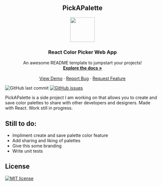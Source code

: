 <!-- PROJECT LOGO -->
<p align="center">
  <h2 align="center">PickAPalette</h2>
  <p align="center">
  <a href="https://github.com/othneildrew/Best-README-Template" align="center">
    <img src="https://user-images.githubusercontent.com/12801900/71950141-3f9ef100-31a4-11ea-8923-bc332a645187.png" width="80" height="80" align="center">
  </a>
  </p>

  <h3 align="center">React Color Picker Web App</h3>

  <p align="center">
    An awesome README template to jumpstart your projects!
    <br />
    <a href="https://github.com/othneildrew/Best-README-Template"><strong>Explore the docs »</strong></a>
    <br />
    <br />
    <a href="https://github.com/othneildrew/Best-README-Template">View Demo</a>
    ·
    <a href="https://github.com/othneildrew/Best-README-Template/issues">Report Bug</a>
    ·
    <a href="https://github.com/othneildrew/Best-README-Template/issues">Request Feature</a>
  </p>
</p>

![GitHub last commit](https://img.shields.io/github/last-commit/jsquardo/PickAPalette?style=flat-square) [![GitHub issues](https://img.shields.io/github/issues/Naereen/StrapDown.js.svg)](https://GitHub.com/jsquardo/PickAPalette/issues/)

PickAPalette is a side project I am working on that allows you to create and save color palettes to share with other developers and designers. Made with React. Work still in progress.


## Still to do:
 *  Impliment create and save palette color feature
 *  Add sharing and liking of palettes
 *  Give this some branding
 *  Write unit tests


License
----
[![MIT license](https://img.shields.io/badge/License-MIT-blue.svg)](https://lbesson.mit-license.org/)
